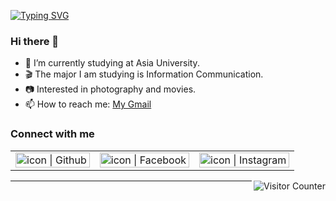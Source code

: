 [![Typing SVG](https://readme-typing-svg.herokuapp.com?font=Fira+Code&weight=500&duration=4000&pause=500&color=FF7021&center=true&vCenter=true&width=435&lines=I+am+Ya-Yuan%2CYang.%F0%9F%90%BC;Hello%2CVisitor!%F0%9F%98%89)](https://git.io/typing-svg)


### Hi there 👋

- 🔭 I’m currently studying at Asia University.
- 🎬 The major I am studying is Information Communication.
- 📷 Interested in photography and movies.
- 📫 How to reach me:  <a href="mailto:dian4614@gmail.com">My Gmail</a>


### Connect with me

<table>
  <tbody>
    <tr>
      <td><a href="https://github.com/yuannn90/"><img align="left" src="https://user-images.githubusercontent.com/8935531/161361217-c7dd130c-0eae-46b0-9652-42787925d8a0.gif" alt="icon | Github" width="100%" /></a></td>
      <td><a href="https://www.facebook.com/profile.php?id=100002624288350"><img align="left" src="https://user-images.githubusercontent.com/8935531/161361100-1fe2b952-4a79-48ec-8646-58f1f4f9738c.gif" alt="icon | Facebook" width="100%"/></a></td>
      <td><a href="https://www.instagram.com/dian4614/?hl=zh-tw"><img align="left" src="https://user-images.githubusercontent.com/8935531/161361084-a010cae7-5b98-4d09-a189-03862dc6e86e.gif" alt="icon | Instagram" width="100%"/></a></td>
    </tr>
  </tbody>
</table>

<img align="right" alt="Visitor Counter" src="https://komarev.com/ghpvc/?username=yuannn90&style=flat-square&&label=Profile+Views&color=50A1FF">

---

      
      
